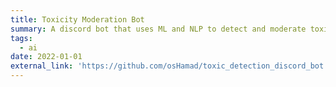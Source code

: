 ```yaml
---
title: Toxicity Moderation Bot
summary: A discord bot that uses ML and NLP to detect and moderate toxic or inappropriate messages in servers
tags:
  - ai
date: 2022-01-01
external_link: 'https://github.com/osHamad/toxic_detection_discord_bot'
---
```

